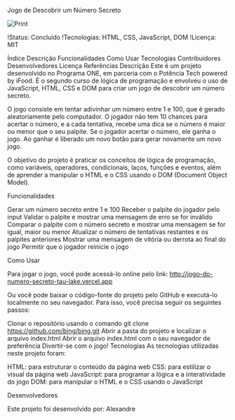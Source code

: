 Jogo de Descobrir um Número Secreto

![Print]([https://example.com/logo.png](https://github.com/alesousz/Jogo-do-numero-secreto/blob/15dff6860685cac65a1b8e624f221ad06e321cbc/img/print.png))


!Status: Concluído !Tecnologias: HTML, CSS, JavaScript, DOM !Licença: MIT

Índice
Descrição
Funcionalidades
Como Usar
Tecnologias
Contribuidores
Desenvolvedores
Licença
Referências
Descrição
Este é um projeto desenvolvido no Programa ONE, em parceria com o Potência Tech powered by iFood. É o segundo curso de lógica de programação e envolveu o uso de JavaScript, HTML, CSS e DOM para criar um jogo de descobrir um número secreto.

O jogo consiste em tentar adivinhar um número entre 1 e 100, que é gerado aleatoriamente pelo computador. O jogador não tem 10 chances para acertar o número, e a cada tentativa, recebe uma dica se o número é maior ou menor que o seu palpite. Se o jogador acertar o número, ele ganha o jogo. Ao ganhar é liberado um novo botão para gerar novamente um novo jogo.

O objetivo do projeto é praticar os conceitos de lógica de programação, como variáveis, operadores, condicionais, laços, funções e eventos, além de aprender a manipular o HTML e o CSS usando o DOM (Document Object Model).

Funcionalidades

Gerar um número secreto entre 1 e 100
Receber o palpite do jogador pelo input
Validar o palpite e mostrar uma mensagem de erro se for inválido
Comparar o palpite com o número secreto e mostrar uma mensagem se for igual, maior ou menor
Atualizar o número de tentativas restantes e os palpites anteriores
Mostrar uma mensagem de vitória ou derrota ao final do jogo
Permitir que o jogador reinicie o jogo

Como Usar

Para jogar o jogo, você pode acessá-lo online pelo link: http://jogo-do-numero-secreto-tau-lake.vercel.app

Ou você pode baixar o código-fonte do projeto pelo GitHub e executá-lo localmente no seu navegador. Para isso, você precisa seguir os seguintes passos:

Clonar o repositório usando o comando git clone https://github.com/bing/bing.git
Abrir a pasta do projeto e localizar o arquivo index.html
Abrir o arquivo index.html com o seu navegador de preferência
Divertir-se com o jogo!
Tecnologias
As tecnologias utilizadas neste projeto foram:

HTML: para estruturar o conteúdo da página web
CSS: para estilizar o visual da página web
JavaScript: para programar a lógica e a interatividade do jogo
DOM: para manipular o HTML e o CSS usando o JavaScript

Desenvolvedores

Este projeto foi desenvolvido por: Alexandre 

